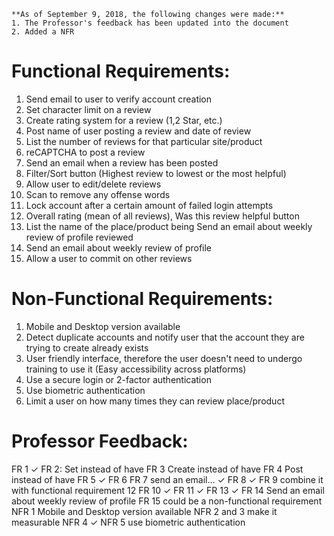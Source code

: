 ```
**As of September 9, 2018, the following changes were made:**
1. The Professor's feedback has been updated into the document 
2. Added a NFR 
```

# Functional Requirements:
1.	Send email to user to verify account creation 
2.	Set character limit on a review 
3.	Create rating system for a review (1,2 Star, etc.)  
4.	Post name of user posting a review and date of review 
5.	List the number of reviews for that particular site/product 
6.	reCAPTCHA to post a review 
7.	Send an email when a review has been posted 
8.	Filter/Sort button (Highest review to lowest or the most helpful)
9.	Allow user to edit/delete reviews 
10.	Scan to remove any offense words
11.	Lock account after a certain amount of failed login attempts
12.	Overall rating (mean of all reviews), Was this review helpful button
13.	List the name of the place/product being Send an email about weekly review of profile  reviewed
14.	Send an email about weekly review of profile 
15.	Allow a user to commit on other reviews 

# Non-Functional Requirements:
1.	Mobile and Desktop version available 
2.	Detect duplicate accounts and notify user that the account they are trying to create already exists 
3.	User friendly interface, therefore the user doesn't need to undergo training to use it (Easy accessibility across platforms)
4.	Use a secure login or 2-factor authentication
5.	Use biometric authentication 
6.  Limit a user on how many times they can review place/product

# Professor Feedback:
FR 1 ✓
FR 2: Set instead of have 
FR 3 Create instead of have
FR 4 Post instead of have
FR 5 ✓
FR 6
FR 7 send an email... ✓
FR 8 ✓
FR 9 combine it with functional requirement 12
FR 10 ✓
FR 11 ✓
FR 13 ✓
FR 14 Send an email about weekly review of profile 
FR 15 could be a non-functional requirement
NFR 1 Mobile and Desktop version available 
NFR 2 and 3 make it measurable
NFR 4 ✓
NFR 5 use biometric authentication 


